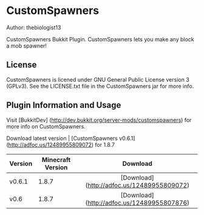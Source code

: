 # CustomSpawners
Author: thebiologist13

CustomSpawners Bukkit Plugin. CustomSpawners lets you make any block a mob spawner! 

## License
CustomSpawners is licened under GNU General Public License version 3 (GPLv3). See the LICENSE.txt file in the CustomSpawners jar for more info.

## Plugin Information and Usage
Visit [BukkitDev] (http://dev.bukkit.org/server-mods/customspawners) for more info on CustomSpawners.

Download latest version | [CustomSpawners v0.6.1] (http://adfoc.us/12489955809072) for 1.8.7

| Version        | Minecraft Version | Download                                     |
| :------------- | ----------------- | :-----------------------------------------:  |
| v0.6.1         | 1.8.7             | [Download] (http://adfoc.us/12489955809072)  |
| v0.6           | 1.8.7             | [Download] (http://adfoc.us/12489955807876)  |
